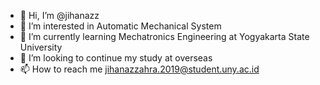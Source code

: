 - 👋 Hi, I’m @jihanazz
- 👀 I’m interested in Automatic Mechanical System
- 🌱 I’m currently learning Mechatronics Engineering at Yogyakarta State University
- 💞️ I’m looking to continue my study at overseas
- 📫 How to reach me jihanazzahra.2019@student.uny.ac.id

<!---
jihanazz/jihanazz is a ✨ special ✨ repository because its `README.md` (this file) appears on your GitHub profile.
You can click the Preview link to take a look at your changes.
--->
